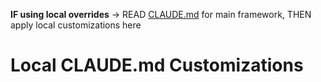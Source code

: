 **IF using local overrides** → READ [CLAUDE.md](CLAUDE.md#system-navigation) for main framework, THEN apply local customizations here

# Local CLAUDE.md Customizations

